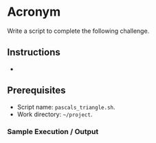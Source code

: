 # Acronym

Write a script to complete the following challenge.

## Instructions

- 

## Prerequisites

- Script name: `pascals_triangle.sh`.
- Work directory: `~/project`.

### Sample Execution / Output
